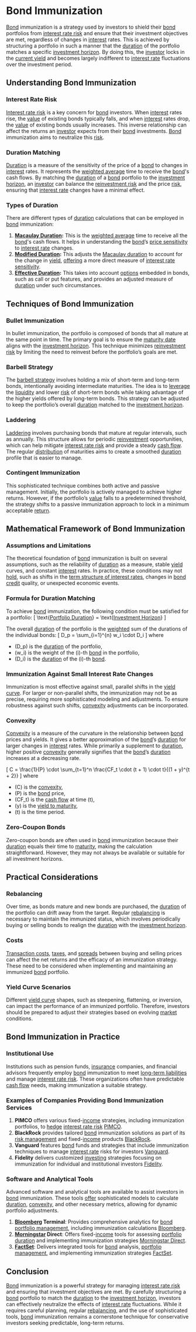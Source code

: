 # Bond Immunization

[Bond](../b/bond.md) immunization is a strategy used by investors to shield their [bond](../b/bond.md) portfolios from [interest rate risk](../i/interest_rate_risk.md) and ensure that their investment objectives are met, regardless of changes in [interest](../i/interest.md) rates. This is achieved by structuring a portfolio in such a manner that the [duration](../d/duration.md) of the portfolio matches a specific [investment horizon](../i/investment_horizon.md). By doing this, the [investor](../i/investor.md) locks in the [current yield](../c/current_yield.md) and becomes largely indifferent to [interest rate](../i/interest_rate.md) fluctuations over the investment period.

## Understanding Bond Immunization

### Interest Rate Risk
[Interest rate risk](../i/interest_rate_risk.md) is a key concern for [bond](../b/bond.md) investors. When [interest](../i/interest.md) rates rise, the [value](../v/value.md) of existing bonds typically falls, and when [interest](../i/interest.md) rates drop, the [value](../v/value.md) of existing bonds usually increases. This inverse relationship can affect the returns an [investor](../i/investor.md) expects from their [bond](../b/bond.md) investments. [Bond](../b/bond.md) immunization aims to neutralize this [risk](../r/risk.md).

### Duration Matching
[Duration](../d/duration.md) is a measure of the sensitivity of the price of a [bond](../b/bond.md) to changes in [interest](../i/interest.md) rates. It represents the [weighted average](../w/weighted_average.md) time to receive the [bond](../b/bond.md)'s cash flows. By matching the [duration](../d/duration.md) of a [bond](../b/bond.md) portfolio to the [investment horizon](../i/investment_horizon.md), an [investor](../i/investor.md) can balance the [reinvestment risk](../r/reinvestment_risk.md) and the price [risk](../r/risk.md), ensuring that [interest rate](../i/interest_rate.md) changes have a minimal effect.

### Types of Duration
There are different types of [duration](../d/duration.md) calculations that can be employed in [bond](../b/bond.md) immunization:

1. **[Macaulay Duration](../m/macaulay_duration.md):** This is the [weighted average](../w/weighted_average.md) time to receive all the [bond](../b/bond.md)'s cash flows. It helps in understanding the [bond](../b/bond.md)’s [price sensitivity](../p/price_sensitivity.md) to [interest rate](../i/interest_rate.md) changes.
2. **[Modified Duration](../m/modified_duration.md):** This adjusts the [Macaulay duration](../m/macaulay_duration.md) to account for the change in [yield](../y/yield.md), [offering](../o/offering.md) a more direct measure of [interest rate sensitivity](../i/interest_rate_sensitivity.md).
3. **[Effective Duration](../e/effective_duration.md):** This takes into account [options](../o/options.md) embedded in bonds, such as call or put features, and provides an adjusted measure of [duration](../d/duration.md) under such circumstances.

## Techniques of Bond Immunization

### Bullet Immunization
In bullet immunization, the portfolio is composed of bonds that all mature at the same point in time. The primary goal is to ensure the [maturity date](../m/maturity_date.md) aligns with the [investment horizon](../i/investment_horizon.md). This technique minimizes [reinvestment risk](../r/reinvestment_risk.md) by limiting the need to reinvest before the portfolio’s goals are met.

### Barbell Strategy
The [barbell strategy](../b/barbell_strategy.md) involves holding a mix of short-term and long-term bonds, intentionally avoiding intermediate maturities. The idea is to [leverage](../l/leverage.md) the [liquidity](../l/liquidity.md) and lower [risk](../r/risk.md) of short-term bonds while taking advantage of the higher yields offered by long-term bonds. This strategy can be adjusted to keep the portfolio’s overall [duration](../d/duration.md) matched to the [investment horizon](../i/investment_horizon.md).

### Laddering
[Laddering](../l/laddering.md) involves purchasing bonds that mature at regular intervals, such as annually. This structure allows for periodic [reinvestment](../r/reinvestment.md) opportunities, which can help mitigate [interest rate risk](../i/interest_rate_risk.md) and provide a steady [cash flow](../c/cash_flow.md). The regular [distribution](../d/distribution.md) of maturities aims to create a smoothed [duration](../d/duration.md) profile that is easier to manage.

### Contingent Immunization
This sophisticated technique combines both active and passive management. Initially, the portfolio is actively managed to achieve higher returns. However, if the portfolio’s [value](../v/value.md) falls to a predetermined threshold, the strategy shifts to a passive immunization approach to lock in a minimum acceptable [return](../r/return.md).

## Mathematical Framework of Bond Immunization

### Assumptions and Limitations
The theoretical foundation of [bond](../b/bond.md) immunization is built on several assumptions, such as the reliability of [duration](../d/duration.md) as a measure, stable [yield](../y/yield.md) curves, and constant [interest](../i/interest.md) rates. In practice, these conditions may not [hold](../h/hold.md), such as shifts in the [term structure of interest rates](../t/term_structure_of_interest_rates.md), changes in [bond](../b/bond.md) [credit](../c/credit.md) quality, or unexpected economic events.

### Formula for Duration Matching
To achieve [bond](../b/bond.md) immunization, the following condition must be satisfied for a portfolio:
\[
\text{[Portfolio Duration](../p/portfolio_duration.md)} = \text{[Investment Horizon](../i/investment_horizon.md)}
\]

The overall [duration](../d/duration.md) of the portfolio is the [weighted](../w/weighted.md) sum of the durations of the individual bonds:
\[
D_p = \sum_{i=1}^{n} w_i \cdot D_i
\]
where
- \(D_p\) is the [duration](../d/duration.md) of the portfolio,
- \(w_i\) is the weight of the \(i\)-th [bond](../b/bond.md) in the portfolio,
- \(D_i\) is the [duration](../d/duration.md) of the \(i\)-th [bond](../b/bond.md).

### Immunization Against Small Interest Rate Changes
Immunization is most effective against small, parallel shifts in the [yield curve](../y/yield_curve.md). For larger or non-parallel shifts, the immunization may not be as precise, requiring more sophisticated modeling and adjustments. To ensure robustness against such shifts, [convexity](../c/convexity.md) adjustments can be incorporated.

### Convexity
[Convexity](../c/convexity.md) is a measure of the curvature in the relationship between [bond](../b/bond.md) prices and yields. It gives a better approximation of the [bond](../b/bond.md)’s [duration](../d/duration.md) for larger changes in [interest](../i/interest.md) rates. While primarily a supplement to [duration](../d/duration.md), higher positive [convexity](../c/convexity.md) generally signifies that the [bond](../b/bond.md)’s [duration](../d/duration.md) increases at a decreasing rate.

\[
C = \frac{1}{P} \cdot \sum_{t=1}^n \frac{CF_t \cdot (t + 1) \cdot t}{(1 + y)^{t + 2}}
\]
where
- \(C\) is the [convexity](../c/convexity.md),
- \(P\) is the [bond](../b/bond.md) price,
- \(CF_t\) is the [cash flow](../c/cash_flow.md) at time \(t\),
- \(y\) is the [yield to maturity](../y/yield_to_maturity.md),
- \(t\) is the time period.

### Zero-Coupon Bonds
Zero-coupon bonds are often used in [bond](../b/bond.md) immunization because their [duration](../d/duration.md) equals their time to [maturity](../m/maturity.md), making the calculation straightforward. However, they may not always be available or suitable for all investment horizons.

## Practical Considerations

### Rebalancing
Over time, as bonds mature and new bonds are purchased, the [duration](../d/duration.md) of the portfolio can drift away from the target. Regular [rebalancing](../r/rebalancing.md) is necessary to maintain the immunized status, which involves periodically buying or selling bonds to realign the [duration](../d/duration.md) with the [investment horizon](../i/investment_horizon.md).

### Costs
[Transaction costs](../t/transaction_costs.md), [taxes](../t/taxes.md), and [spreads](../s/spreads.md) between buying and selling prices can affect the net returns and the efficacy of an immunization strategy. These need to be considered when implementing and maintaining an immunized [bond](../b/bond.md) portfolio.

### Yield Curve Scenarios
Different [yield curve](../y/yield_curve.md) shapes, such as steepening, flattening, or inversion, can impact the performance of an immunized portfolio. Therefore, investors should be prepared to adjust their strategies based on evolving [market](../m/market.md) conditions.

## Bond Immunization in Practice

### Institutional Use
Institutions such as pension funds, [insurance](../i/insurance.md) companies, and financial advisors frequently employ [bond](../b/bond.md) immunization to meet [long-term liabilities](../l/long-term_liabilities.md) and manage [interest rate risk](../i/interest_rate_risk.md). These organizations often have predictable [cash flow](../c/cash_flow.md) needs, making immunization a suitable strategy.

### Examples of Companies Providing Bond Immunization Services
1. **PIMCO** offers various fixed-[income](../i/income.md) strategies, including immunization portfolios, to [hedge](../h/hedge.md) [interest rate risk](../i/interest_rate_risk.md) [PIMCO](https://www.pimco.com).
2. **BlackRock** provides tailored [bond](../b/bond.md) immunization solutions as part of its [risk management](../r/risk_management.md) and fixed-[income](../i/income.md) products [BlackRock](https://www.blackrock.com).
3. **Vanguard** features [bond](../b/bond.md) funds and strategies that include immunization techniques to manage [interest rate](../i/interest_rate.md) risks for investors [Vanguard](https://investor.vanguard.com).
4. **Fidelity** delivers customized [investing](../i/investing.md) strategies focusing on immunization for individual and institutional investors [Fidelity](https://www.fidelity.com).

### Software and Analytical Tools
Advanced software and analytical tools are available to assist investors in [bond](../b/bond.md) immunization. These tools [offer](../o/offer.md) sophisticated models to calculate [duration](../d/duration.md), [convexity](../c/convexity.md), and other necessary metrics, allowing for dynamic portfolio adjustments.
1. **[Bloomberg](../b/bloomberg.md) Terminal**: Provides comprehensive analytics for [bond portfolio management](../b/bond_portfolio_management.md), including immunization calculations [Bloomberg](https://www.bloomberg.com).
2. **[Morningstar](../m/morningstar.md) Direct**: Offers fixed-[income](../i/income.md) tools for assessing [portfolio duration](../p/portfolio_duration.md) and implementing immunization strategies [Morningstar Direct](https://www.morningstar.com/products/direct).
3. **[FactSet](../f/factset.md)**: Delivers integrated tools for [bond](../b/bond.md) analysis, [portfolio management](../p/portfolio_management.md), and implementing immunization strategies [FactSet](https://www.factset.com).

## Conclusion
[Bond](../b/bond.md) immunization is a powerful strategy for managing [interest rate risk](../i/interest_rate_risk.md) and ensuring that investment objectives are met. By carefully structuring a [bond](../b/bond.md) portfolio to match the [duration](../d/duration.md) to the [investment horizon](../i/investment_horizon.md), investors can effectively neutralize the effects of [interest rate](../i/interest_rate.md) fluctuations. While it requires careful planning, regular [rebalancing](../r/rebalancing.md), and the use of sophisticated tools, [bond](../b/bond.md) immunization remains a cornerstone technique for conservative investors seeking predictable, long-term returns.